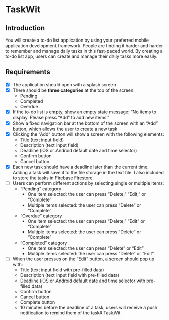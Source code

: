 # TaskWit

## Introduction
You will create a to-do list application by using your preferred mobile application development framework. People are finding it harder and harder to remember and manage daily tasks in this fast-paced world. By creating a to-do list app, users can create and manage their daily tasks more easily.

## Requirements
- [x] The application should open with a splash screen
- [x] There should be **three categories** at the top of the screen:
    * Pending
    * Completed
    * Overdue
- [x] If the to-do list is empty, show an empty state message: “No items to display. Please press “Add” to add new items.”
- [x] Show a fixed navigation bar at the bottom of the screen with an “Add” button, which allows the user to create a new task
- [x] Clicking the “Add” button will show a screen with the following elements:
    * Title (text input field)
    * Description (text input field)
    * Deadline (iOS or Android default date and time selector)
    * Confirm button
    * Cancel button
- [x] Each new task should have a deadline later than the current time. Adding a task will save it to the file storage in the text file. I also included to store the tasks in Firebase Firestore.
- [ ] Users can perform different actions by selecting single or multiple items:
    * “Pending” category
        * One item selected: the user can press “Delete,” “Edit,” or “Complete”
        * Multiple items selected: the user can press “Delete” or “Complete”
    * “Overdue” category
        * One item selected: the user can press “Delete,” “Edit” or “Complete”
        * Multiple items selected: the user can press “Delete” or “Complete”
    * “Completed” category
        * One item selected: the user can press “Delete” or “Edit”
        * Multiple items selected: the user can press “Delete” or “Edit”
- [ ] When the user presses on the “Edit” button, a screen should pop up with:
    * Title (text input field with pre-filled data)
    * Description (text input field with pre-filled data)
    * Deadline (iOS or Android default date and time selector with pre-filled data)
    * Confirm button
    * Cancel button
    * Complete button
    * 10 minutes before the deadline of a task, users will receive a push notification to remind them of the task# TaskWit
